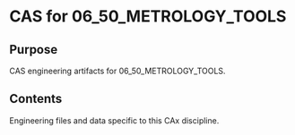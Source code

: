# CAS for 06_50_METROLOGY_TOOLS

## Purpose
CAS engineering artifacts for 06_50_METROLOGY_TOOLS.

## Contents
Engineering files and data specific to this CAx discipline.
